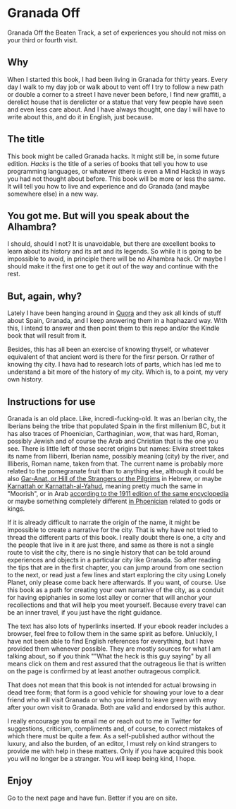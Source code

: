 Granada Off
===========

Granada Off the Beaten Track, a set of experiences you should not miss on your third or fourth visit.

## Why

When I started this book, I had been living in Granada for thirty years. Every day I walk to my day job or walk about to vent off I try to follow a new path or double a corner to a street I have never been before, I find new graffiti, a derelict house that is derelicter or a statue that very few people have seen and even less care about. And I have always thought, one day I will have to write about this, and do it in English, just because.

## The title

This book might be called Granada hacks. It might still be, in some
future edition. *Hacks* is the title of a series of books that tell you how to use programming languages, or whatever (there is even a Mind Hacks) in ways you had not thought about before. This book will be more or less the same. It will tell you how to live and experience and do Granada (and maybe somewhere else) in a new way.

## You got me. But will you speak about the Alhambra?

I should, should I not? It is unavoidable, but there are excellent books to learn about its history and its art and its legends. So while it is going to be impossible to avoid, in principle there will be no Alhambra hack. Or maybe I should make it the first one to get it out of the way and continue with the rest.

## But, again, why?

Lately I have been hanging around in [Quora](http://quora.com) and they ask all kinds of stuff about Spain, Granada, and I keep answering them in a haphazard way. With this, I intend to answer and then point them to this repo and/or the Kindle book that will result from it.

Besides, this has all been an exercise of knowing thyself, or whatever equivalent of that ancient word is there for the firsr person. Or rather of knowing thy city. I hava had to research lots of parts, which has led me to understand a bit more of the history of my city. Which is, to a point, my very own history.


## Instructions for use

Granada is an old place. Like, incredi-fucking-old. It was an Iberian city, the Iberians being the tribe that populated Spain in the first millenium BC, but it has also traces of Phoenician, Carthaginian, wow, that was hard, Roman, possibly Jewish and of course the Arab and Christian that is the one you see. There is little left of those secret origins but names: Elvira street takes its name from Iliberri, Iberian name, possibly meaning (city) by the river, and Illiberis, Roman name, taken from that. The current name is probably more related to the pomegranate fruit than to anything else, although it could be also [Gar-Anat, or Hill of the Strangers or the Pilgrims](http://www.madregot.com/Sefarad.htm) in Hebrew, or maybe [Karnattah or Karnattah-al-Yahud](http://www.britannica.com/place/Granada-Spain), meaning pretty much the same in "Moorish", or in Arab [according to the 1911 edition of the same encyclopedia](http://www.theodora.com/encyclopedia/g2/granada_spain_capital.html) or maybe something completely different [in Phoenician](https://books.google.es/books?id=HHlZpX0XVEwC&pg=PA369&lpg=PA369&dq=karnattah&source=bl&ots=TzY2lMQo0m&sig=8O_3f9yYr0P9NOTIvGAFkTEV11Q&hl=es&sa=X&ved=0ahUKEwix3Kui8orKAhXLuBQKHRenD_Q4ChDoAQgeMAA#v=onepage&q=karnattah&f=false) related to gods or kings.

If it is already difficult to narrate the origin of the name, it might be impossible to create a narrative for the city. That is why have not tried to thread the different parts of this book. I really doubt there is one, a city and the people that live in it are just there, and same as there is not a single route to visit the city, there is no single history that can be told around experiences and objects in a particular city like Granada. So after reading the tips that are in the first chapter, you can jump around from one section to the next, or read just a few lines and start exploring the city using Lonely Planet, only please come back here afterwards. If you want, of course. Use this book as a path for creating your own narrative of the city, as a conduit for having epiphanies in some lost alley or corner that will anchor your recollections and that will help you meet yourself. Because every travel can be an inner travel, if you just have the right guidance.

The text has also lots of hyperlinks inserted. If your ebook reader includes a browser, feel free to follow them in the same spirit as before. Unluckily, I have not been able to find English references for everything, but I have provided them whenever possible. They are mostly sources for what I am talking about, so if you think ""What the heck is this guy saying" by all means click on them and rest assured that the outrageous lie that is written on the page is confirmed by at least another outrageous complicit.

That does not mean that this book is not intended for actual browsing in dead tree form; that form is a good vehicle for showing your love to a dear friend who will visit Granada or who you intend to leave green with envy after your own visit to Granada. Both are valid and endorsed by this author.

I really encourage you to email me or reach out to me in Twitter for suggestions, criticism, compliments and, of course, to correct mistakes of which there must be quite a few. As a self-published author without the luxury, and also the burden, of an editor, I must rely on kind strangers to provide me with help in these matters. Only if you have acquired this book you will no longer be a stranger. You will keep being kind, I hope. 

## Enjoy

Go to the next page and have fun. Better if you are on site.

